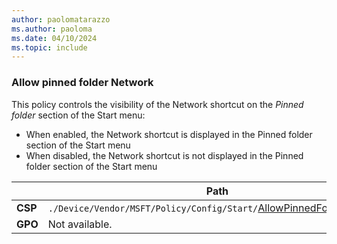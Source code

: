 ```yaml
---
author: paolomatarazzo
ms.author: paoloma
ms.date: 04/10/2024
ms.topic: include
---
```


### Allow pinned folder Network

This policy controls the visibility of the Network shortcut on the *Pinned folder* section of the Start menu:

- When enabled, the Network shortcut is displayed in the Pinned folder section of the Start menu
- When disabled, the Network shortcut is not displayed in the Pinned folder section of the Start menu

|  | Path |
|--|--|
| **CSP** | `./Device/Vendor/MSFT/Policy/Config/Start/`[AllowPinnedFolderNetword](/windows/client-management/mdm/policy-csp-start#allowpinnedfoldernetwork) |
| **GPO** | Not available. |
